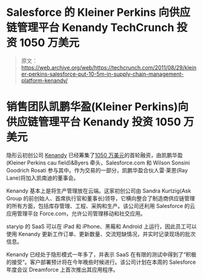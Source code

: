 # Salesforce 的 Kleiner Perkins 向供应链管理平台 Kenandy TechCrunch 投资 1050 万美元

> 原文：<https://web.archive.org/web/https://techcrunch.com/2011/08/29/kleiner-perkins-salesforce-put-10-5m-in-supply-chain-management-platform-kenandy/>

# 销售团队凯鹏华盈(Kleiner Perkins)向供应链管理平台 Kenandy 投资 1050 万美元

隐形云初创公司 [Kenandy](https://web.archive.org/web/20221205114818/http://www.kenandy.com/) 已经筹集了[1050 万美元](https://web.archive.org/web/20221205114818/http://www.businesswire.com/news/home/20110829005345/en/Kenandy-Closes-Series-Led-Kleiner-Perkins-Caufield)的首轮融资，由凯鹏华盈(Kleiner Perkins cau field)&Byers 牵头，Salesforce.com 和 Wilson Sonsini Goodrich Rosati 参与其中。作为交易的一部分，凯鹏华盈合伙人雷·莱恩(Ray Lane)将加入凯南迪的董事会。

Kenandy 基本上是将生产管理放在云端。这家初创公司由 Sandra Kurtzig(Ask Group 的前创始人、首席执行官和董事长)领导，它横向整合了制造商供应链管理的所有方面，包括库存管理、工程、采购和生产。该公司还利用 Salesforce 的云应用管理平台 Force.com，允许公司管理移动和社交应用。

staryip 的 SaaS 可以在 iPad 和 iPhone、黑莓和 Android 上运行，因此员工可以使用 Kenandy 更新工作订单、更新数量、交流短缺情况，并实时记录现场的批次信息。

Kenandy 已经处于隐形模式一年多了，并表示 SaaS 在有限的测试中得到了“积极的接受”。客户部署预计将在今年晚些时候进行。该公司计划在本周的 Salesforce 年度会议 Dreamforce 上首次推出其应用程序。